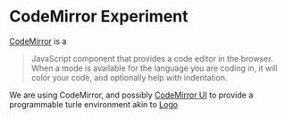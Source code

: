 CodeMirror Experiment
=====================

[CodeMirror](http://codemirror.net/ "CodeMirror2 on GitHub") is a

> JavaScript component that provides a code editor in the
> browser. When a mode is available for the language you are coding
> in, it will color your code, and optionally help with indentation.

We are using CodeMirror, and possibly
[CodeMirror UI](https://github.com/jagthedrummer/codemirror-ui "codemirror-ui on GitHub")
to provide a programmable turle environment akin to
[Logo](http://en.wikipedia.org/wiki/Logo_%28programming_language%29 "WikiPedia on Logo")
